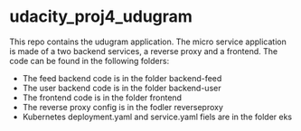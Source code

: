 # udacity_proj4_udugram

This repo contains the udugram application. The micro service application is made of a two backend services, a reverse proxy and a frontend. The code can be found in the following folders:

- The feed backend code is in the folder backend-feed
- The user backend code is in the folder backend-user
- The frontend code is in the folder frontend
- The reverse proxy config is in the fodler reverseproxy
- Kubernetes deployment.yaml and service.yaml fiels are in the folder eks
